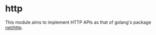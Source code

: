 # http

This module aims to implement HTTP APIs as that of golang's package [net/http].

[net/http]: https://pkg.go.dev/net/http@go1.17.5#example-ListenAndServe
